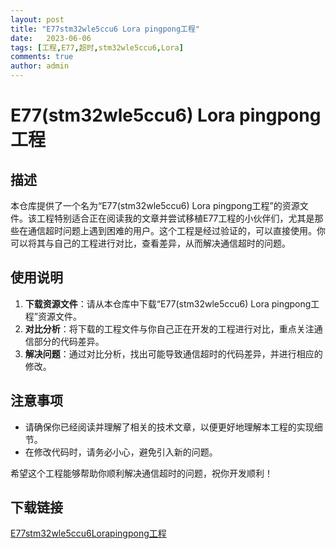 ```yaml
---
layout: post
title: "E77stm32wle5ccu6 Lora pingpong工程"
date:   2023-06-06
tags: [工程,E77,超时,stm32wle5ccu6,Lora]
comments: true
author: admin
---
```

# E77(stm32wle5ccu6) Lora pingpong工程

## 描述

本仓库提供了一个名为“E77(stm32wle5ccu6) Lora pingpong工程”的资源文件。该工程特别适合正在阅读我的文章并尝试移植E77工程的小伙伴们，尤其是那些在通信超时问题上遇到困难的用户。这个工程是经过验证的，可以直接使用。你可以将其与自己的工程进行对比，查看差异，从而解决通信超时的问题。

## 使用说明

1. **下载资源文件**：请从本仓库中下载“E77(stm32wle5ccu6) Lora pingpong工程”资源文件。
2. **对比分析**：将下载的工程文件与你自己正在开发的工程进行对比，重点关注通信部分的代码差异。
3. **解决问题**：通过对比分析，找出可能导致通信超时的代码差异，并进行相应的修改。

## 注意事项

- 请确保你已经阅读并理解了相关的技术文章，以便更好地理解本工程的实现细节。
- 在修改代码时，请务必小心，避免引入新的问题。

希望这个工程能够帮助你顺利解决通信超时的问题，祝你开发顺利！

## 下载链接

[E77stm32wle5ccu6Lorapingpong工程](https://pan.quark.cn/s/c281ef5951b4)